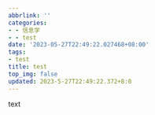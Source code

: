 ```yaml
---
abbrlink: ''
categories:
- - 信息学
- - test
date: '2023-05-27T22:49:22.027468+08:00'
tags:
- test
title: test
top_img: false
updated: 2023-5-27T22:49:22.372+8:0
---
```

text
